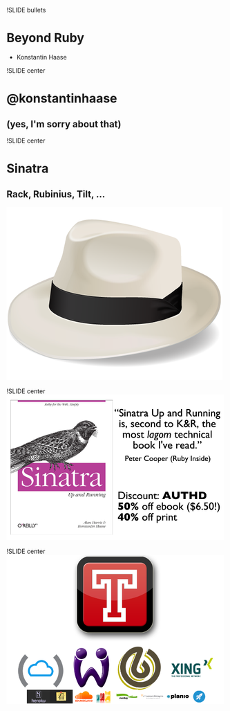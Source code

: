 !SLIDE bullets
# Beyond Ruby #

* Konstantin Haase

!SLIDE center

# @konstantinhaase
## (yes, I'm sorry about that)

!SLIDE center

# Sinatra
## Rack, Rubinius, Tilt, ...

![Sinatra](sinatra.png)

!SLIDE center
![Sinatra: Up And Running](book.png)

!SLIDE center
![Travis CI](travis.png)
